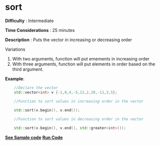# sort

**Difficulty** : Intermediate

**Time Considerations** : 25 minutes

**Description** : Puts the vector in increasing or decreasing order

Variations

1. With two arguments, function will put emements in increasing order
2. With three arguments, function will put elements in order based on the third argument. 

**Example**:
```cpp
    //Declare the vector  
    std::vector<int> v {-1,0,4,-5,12,2,10,-11,3,5};

    //Function to sort values in increasing order in the vector

    std::sort(v.begin(), v.end());
    
    //Function to sort values in decreasing order in the vector

    std::sort(v.begin(), v.end(), std::greater<int>()); 

```
**[See Sample code](../snippets/vector/sort.cpp)**
**[Run Code](https://rextester.com/FFTEBY25900)**
